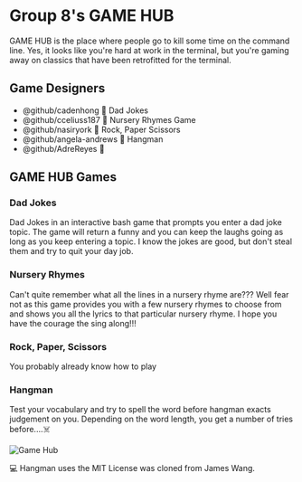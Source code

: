 # Group 8's GAME HUB                                                                                               
                 
GAME HUB is the place where people go to kill some time on the command line. Yes, it looks like you're hard at work in the terminal, but you're gaming away on classics that have been retrofitted for the terminal.
                 
                 
## Game Designers
- @github/cadenhong :red_circle: Dad Jokes
- @github/cceliuss187 :red_circle: Nursery Rhymes Game
- @github/nasiryork :red_circle: Rock, Paper Scissors
- @github/angela-andrews :red_circle: Hangman
- @github/AdreReyes :red_circle:

                 
                 
## GAME HUB Games

### Dad Jokes
Dad Jokes in an interactive bash game that prompts you enter a dad joke topic. The game will return a funny and you can keep the laughs going as long as you keep entering a topic. I know the jokes are good, but don't steal them and try to quit your day job. 

### Nursery Rhymes 
Can't quite remember what all the lines in a nursery rhyme are??? Well fear not as this game provides you with a few nursery rhymes to choose from and shows you all the lyrics to that particular nursery rhyme. I hope you have the courage the sing along!!!

### Rock, Paper, Scissors
You probably already know how to play

### Hangman
Test your vocabulary and try to spell the word before hangman exacts judgement on you. Depending on the word length, you get a number of tries before....:skull_and_crossbones:



![Game Hub](https://rhsummitslides.s3.us-east-2.amazonaws.com/gamehub.png)


:computer: Hangman uses the MIT License was cloned from James Wang.


